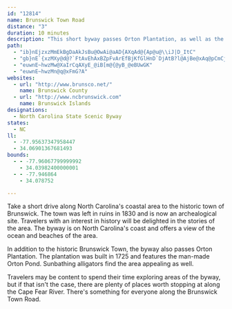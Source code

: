```yaml
---
id: "12814"
name: Brunswick Town Road
distance: "3"
duration: 10 minutes
description: "This short byway passes Orton Plantation, as well as the ruined historic towns and forts of Brunswick"
path:
  - "ib}nEjzxzMmEkBgDaAkJsBu@OwAi@aAD{AXqAd@{Ap@u@\\iJ|D_ItC"
  - "gb}nE`{xzMXy@d@?`FtAvEhAxBZpFvArEfBjKfGlHnD`DjAtB?l@AjBe@xAq@pCmCjAs@|@YzGJdASvBuAdDaDpBgAj@S|BSbED`FlAdADhSeBlCq@xYaL`@oFI_Ai@kAiAuAc@_Ao@_DSmB?sAnAmK"
  - "euwnE~hwzMw@XaIrCqAXyE_@iB[m@{@yB_@eBUwGK"
  - "euwnE~hwzMn@q@xFmG?A"
websites:
  - url: "http://www.brunsco.net/"
    name: Brunswick County
  - url: "http://www.ncbrunswick.com"
    name: Brunswick Islands
designations:
  - North Carolina State Scenic Byway
states:
  - NC
ll:
  - -77.95637347958447
  - 34.06901367681493
bounds:
  - - -77.96067799999992
    - 34.03982400000001
  - - -77.946864
    - 34.078752

---
```


Take a short drive along North Carolina's coastal area to the historic town of Brunswick. The town was left in ruins in 1830 and is now an archealogical site. Travelers with an interest in history will be delighted in the stories of the area. The byway is on North Carolina's coast and offers a view of the ocean and beaches of the area.

In addition to the historic Brunswick Town, the byway also passes Orton Plantation. The plantation was built in 1725 and features the man-made Orton Pond. Sunbathing alligators find the area appealing as well.

Travelers may be content to spend their time exploring areas of the byway, but if that isn't the case, there are plenty of places worth stopping at along the Cape Fear River. There's something for everyone along the Brunswick Town Road.
